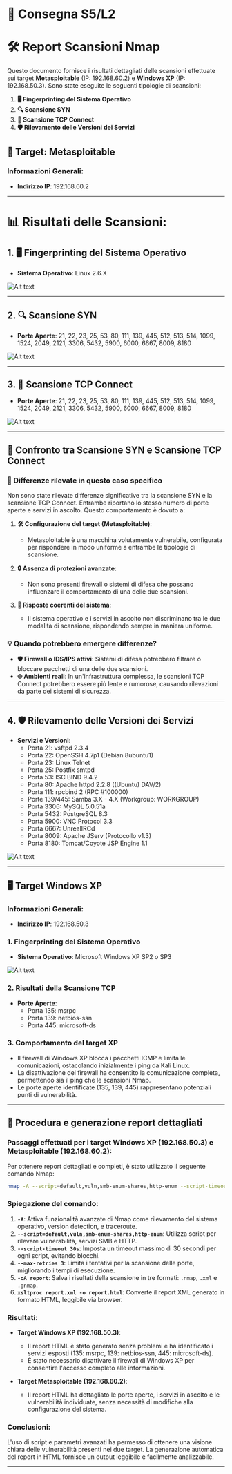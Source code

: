 
# 📝 Consegna S5/L2
# 🛠️ Report Scansioni Nmap

Questo documento fornisce i risultati dettagliati delle scansioni effettuate sui target **Metasploitable** (IP: 192.168.60.2) e **Windows XP** (IP: 192.168.50.3). Sono state eseguite le seguenti tipologie di scansioni:

1. **🖥️ Fingerprinting del Sistema Operativo**
2. **🔍 Scansione SYN**
3. **🔗 Scansione TCP Connect**
4. **🛡️ Rilevamento delle Versioni dei Servizi**

## 🎯 Target: Metasploitable

### Informazioni Generali:
- **Indirizzo IP**: 192.168.60.2
  
---

# 📊 Risultati delle Scansioni:

## 1. 🖥️ Fingerprinting del Sistema Operativo
- **Sistema Operativo**: Linux 2.6.X

![Alt text](./OSFingerprinting.png "Optional Title")

---

## 2. 🔍 Scansione SYN
- **Porte Aperte**: 21, 22, 23, 25, 53, 80, 111, 139, 445, 512, 513, 514, 1099, 1524, 2049, 2121, 3306, 5432, 5900, 6000, 6667, 8009, 8180

![Alt text](./SYSScan.png "SYSScan")

---

## 3. 🔗 Scansione TCP Connect
- **Porte Aperte**: 21, 22, 23, 25, 53, 80, 111, 139, 445, 512, 513, 514, 1099, 1524, 2049, 2121, 3306, 5432, 5900, 6000, 6667, 8009, 8180

![Alt text](./TCPScan.png "TCPScan")

---

## 🔎 Confronto tra Scansione SYN e Scansione TCP Connect

### 🔔 Differenze rilevate in questo caso specifico
Non sono state rilevate differenze significative tra la scansione SYN e la scansione TCP Connect. Entrambe riportano lo stesso numero di porte aperte e servizi in ascolto. Questo comportamento è dovuto a:

1. **🛠️ Configurazione del target (Metasploitable)**:
   - Metasploitable è una macchina volutamente vulnerabile, configurata per rispondere in modo uniforme a entrambe le tipologie di scansione.

2. **🔒 Assenza di protezioni avanzate**:
   - Non sono presenti firewall o sistemi di difesa che possano influenzare il comportamento di una delle due scansioni.

3. **🔄 Risposte coerenti del sistema**:
   - Il sistema operativo e i servizi in ascolto non discriminano tra le due modalità di scansione, rispondendo sempre in maniera uniforme.

### 💡 Quando potrebbero emergere differenze?
- **🛡️ Firewall o IDS/IPS attivi**: Sistemi di difesa potrebbero filtrare o bloccare pacchetti di una delle due scansioni.
- **🌐 Ambienti reali**: In un'infrastruttura complessa, le scansioni TCP Connect potrebbero essere più lente e rumorose, causando rilevazioni da parte dei sistemi di sicurezza.

---

## 4. 🛡️ Rilevamento delle Versioni dei Servizi
- **Servizi e Versioni**:
  - Porta 21: vsftpd 2.3.4
  - Porta 22: OpenSSH 4.7p1 (Debian 8ubuntu1)
  - Porta 23: Linux Telnet
  - Porta 25: Postfix smtpd
  - Porta 53: ISC BIND 9.4.2
  - Porta 80: Apache httpd 2.2.8 ((Ubuntu) DAV/2)
  - Porta 111: rpcbind 2 (RPC #100000)
  - Porte 139/445: Samba 3.X - 4.X (Workgroup: WORKGROUP)
  - Porta 3306: MySQL 5.0.51a
  - Porta 5432: PostgreSQL 8.3
  - Porta 5900: VNC Protocol 3.3
  - Porta 6667: UnrealIRCd
  - Porta 8009: Apache JServ (Protocollo v1.3)
  - Porta 8180: Tomcat/Coyote JSP Engine 1.1
 
![Alt text](./VersionDetection.png "VersionDetection")

---

## 🖥️ Target Windows XP

### Informazioni Generali:
- **Indirizzo IP**: 192.168.50.3

### 1. Fingerprinting del Sistema Operativo
- **Sistema Operativo**: Microsoft Windows XP SP2 o SP3

![Alt text](./WindowsOSFingerprinting.png "Windows OS Fingerprinting")

### 2. Risultati della Scansione TCP
- **Porte Aperte**:
  - Porta 135: msrpc
  - Porta 139: netbios-ssn
  - Porta 445: microsoft-ds
  
### 3. Comportamento del target XP

- Il firewall di Windows XP blocca i pacchetti ICMP e limita le comunicazioni, ostacolando inizialmente i ping da Kali Linux.
- La disattivazione del firewall ha consentito la comunicazione completa, permettendo sia il ping che le scansioni Nmap.
- Le porte aperte identificate (135, 139, 445) rappresentano potenziali punti di vulnerabilità.

---

## 📝 Procedura e generazione report dettagliati

### Passaggi effettuati per i target Windows XP (192.168.50.3) e Metasploitable (192.168.60.2):

Per ottenere report dettagliati e completi, è stato utilizzato il seguente comando Nmap:

```bash
nmap -A --script=default,vuln,smb-enum-shares,http-enum --script-timeout 30s --max-retries 3 -oA report <target> && xsltproc report.xml -o report.html
```

### Spiegazione del comando:
1. **`-A`**: Attiva funzionalità avanzate di Nmap come rilevamento del sistema operativo, version detection, e traceroute.
2. **`--script=default,vuln,smb-enum-shares,http-enum`**: Utilizza script per rilevare vulnerabilità, servizi SMB e HTTP.
3. **`--script-timeout 30s`**: Imposta un timeout massimo di 30 secondi per ogni script, evitando blocchi.
4. **`--max-retries 3`**: Limita i tentativi per la scansione delle porte, migliorando i tempi di esecuzione.
5. **`-oA report`**: Salva i risultati della scansione in tre formati: `.nmap`, `.xml` e `.gnmap`.
6. **`xsltproc report.xml -o report.html`**: Converte il report XML generato in formato HTML, leggibile via browser.

### Risultati:
- **Target Windows XP (192.168.50.3)**:
  - Il report HTML è stato generato senza problemi e ha identificato i servizi esposti (135: msrpc, 139: netbios-ssn, 445: microsoft-ds). 
  - È stato necessario disattivare il firewall di Windows XP per consentire l'accesso completo alle informazioni.

- **Target Metasploitable (192.168.60.2)**:
  - Il report HTML ha dettagliato le porte aperte, i servizi in ascolto e le vulnerabilità individuate, senza necessità di modifiche alla configurazione del sistema.

### Conclusioni:
L'uso di script e parametri avanzati ha permesso di ottenere una visione chiara delle vulnerabilità presenti nei due target. La generazione automatica del report in HTML fornisce un output leggibile e facilmente analizzabile.

---
